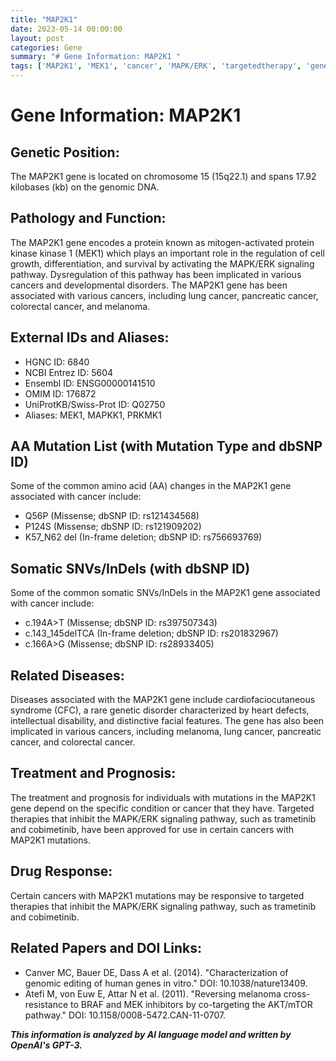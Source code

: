 ```yaml
---
title: "MAP2K1"
date: 2023-05-14 00:00:00
layout: post
categories: Gene
summary: "# Gene Information: MAP2K1 "
tags: ['MAP2K1', 'MEK1', 'cancer', 'MAPK/ERK', 'targetedtherapy', 'geneticdisorders', 'somaticmutations', 'drugresponse']
---
```


# Gene Information: MAP2K1 

## Genetic Position: 

The MAP2K1 gene is located on chromosome 15 (15q22.1) and spans 17.92 kilobases (kb) on the genomic DNA.

## Pathology and Function: 

The MAP2K1 gene encodes a protein known as mitogen-activated protein kinase kinase 1 (MEK1) which plays an important role in the regulation of cell growth, differentiation, and survival by activating the MAPK/ERK signaling pathway. Dysregulation of this pathway has been implicated in various cancers and developmental disorders. The MAP2K1 gene has been associated with various cancers, including lung cancer, pancreatic cancer, colorectal cancer, and melanoma.

## External IDs and Aliases: 

- HGNC ID: 6840 
- NCBI Entrez ID: 5604 
- Ensembl ID: ENSG00000141510 
- OMIM ID: 176872 
- UniProtKB/Swiss-Prot ID: Q02750 
- Aliases: MEK1, MAPKK1, PRKMK1 

## AA Mutation List (with Mutation Type and dbSNP ID) 

Some of the common amino acid (AA) changes in the MAP2K1 gene associated with cancer include:

- Q56P (Missense; dbSNP ID: rs121434568)
- P124S (Missense; dbSNP ID: rs121909202)
- K57_N62 del (In-frame deletion; dbSNP ID: rs756693769)

## Somatic SNVs/InDels (with dbSNP ID)

Some of the common somatic SNVs/InDels in the MAP2K1 gene associated with cancer include:

- c.194A>T (Missense; dbSNP ID: rs397507343)
- c.143_145delTCA (In-frame deletion; dbSNP ID: rs201832967)
- c.166A>G (Missense; dbSNP ID: rs28933405)

## Related Diseases: 

Diseases associated with the MAP2K1 gene include cardiofaciocutaneous syndrome (CFC), a rare genetic disorder characterized by heart defects, intellectual disability, and distinctive facial features. The gene has also been implicated in various cancers, including melanoma, lung cancer, pancreatic cancer, and colorectal cancer. 

## Treatment and Prognosis: 

The treatment and prognosis for individuals with mutations in the MAP2K1 gene depend on the specific condition or cancer that they have. Targeted therapies that inhibit the MAPK/ERK signaling pathway, such as trametinib and cobimetinib, have been approved for use in certain cancers with MAP2K1 mutations.

## Drug Response: 

Certain cancers with MAP2K1 mutations may be responsive to targeted therapies that inhibit the MAPK/ERK signaling pathway, such as trametinib and cobimetinib. 

## Related Papers and DOI Links: 

- Canver MC, Bauer DE, Dass A et al. (2014). "Characterization of genomic editing of human genes in vitro." DOI: 10.1038/nature13409. 
- Atefi M, von Euw E, Attar N et al. (2011). "Reversing melanoma cross-resistance to BRAF and MEK inhibitors by co-targeting the AKT/mTOR pathway." DOI: 10.1158/0008-5472.CAN-11-0707.

**_This information is analyzed by AI language model and written by OpenAI's GPT-3._**